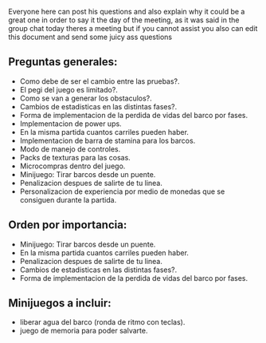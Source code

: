 Everyone here can post his questions and also explain why it could be a great one in order to say it the day of the meeting, as it was said in the group chat today theres a meeting but if you cannot assist
you also can edit this document and send some juicy ass questions


## Preguntas generales:

- Como debe de ser el cambio entre las pruebas?.
- El pegi del juego es limitado?.
- Como se van a generar los obstaculos?.
- Cambios de estadisticas en las distintas fases?.
- Forma de implementacion de la perdida de vidas del barco por fases.
- Implementacion de power ups.
- En la misma partida cuantos carriles pueden haber.
- Implementacion de barra de stamina para los barcos.
- Modo de manejo de controles.
- Packs de texturas para las cosas.
- Microcompras dentro del juego.
- Minijuego: Tirar barcos desde un puente.
- Penalizacion despues de salirte de tu linea.
- Personalizacion de experiencia por medio de monedas que se consiguen durante la partida.

## Orden por importancia:

- Minijuego: Tirar barcos desde un puente.
- En la misma partida cuantos carriles pueden haber.
- Penalizacion despues de salirte de tu linea.
- Cambios de estadisticas en las distintas fases?.
- Forma de implementacion de la perdida de vidas del barco por fases.

## Minijuegos a incluir:

- liberar agua del barco (ronda de ritmo con teclas).
- juego de memoria para poder salvarte.
